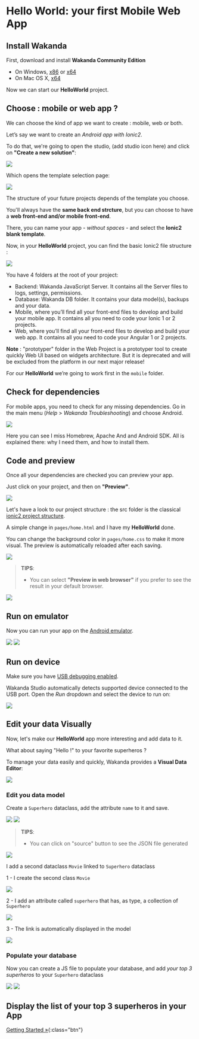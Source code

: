 ---
---

# Hello World: your first Mobile Web App

## Install Wakanda

First, download and install **Wakanda Community Edition**

- On Windows, [x86](https://github.com/Wakanda/wakanda-digital-app-factory/releases/download/v1.1.3/wakanda-community-all_1.1.3_x86.msi "download") or [x64](https://github.com/Wakanda/wakanda-digital-app-factory/releases/download/v1.1.3/wakanda-community-all_1.1.3_x64.msi "download")
- On Mac OS X, [x64](https://github.com/Wakanda/wakanda-digital-app-factory/releases/download/v1.1.3/wakanda-community-all_1.1.3_x64.dmg "download")


Now we can start our **HelloWorld** project.  

## Choose : mobile or web app ?
We can choose the kind of app we want to create : mobile, web or both.

Let’s say we want to create an *Android app with Ionic2*.

To do that, we're going to open the studio, (add studio icon here) and click on **"Create a new solution"**:

<img src="img/hp-initial.png"/>

Which opens the template selection page:  

<img src="img/hw-template-selection.png"/>


The structure of your future projects depends of the template you choose.

You'll always have the **same back end strcture**, but you can choose to have a **web front-end and/or mobile front-end**.

There, you can name your app *- without spaces -* and select the **Ionic2 blank template**.

Now, in your **HelloWorld** project, you can find the basic Ionic2 file structure :

<img src="img/hw-file-structure.png"/>  

You have 4 folders at the root of your project:

- Backend: Wakanda JavaScript Server. It contains all the Server files to logs, settings, permissions.  
- Database: Wakanda DB folder. It contains your data model(s), backups and your data.
- Mobile, where you’ll find all your front-end files to develop and build your mobile app. It contains all you need to code your Ionic 1 or 2 projects.
- Web, where you’ll find all your front-end files to develop and build your web app. It contains all you need to code your Angular 1 or 2 projects.

**Note** : "prototyper" folder in the Web Project is a prototyper tool to create quickly Web UI based on widgets architecture. But it is deprecated and will be excluded from the platform in our next major release!

For our **HelloWorld** we’re going to work first in the `mobile` folder.


## Check for dependencies
For mobile apps, you need to check for any missing dependencies.
Go in the main menu  (_Help_ > _Wakanda Troubleshooting_) and choose Android.

<img src="img/hw-troubleshooting.png"/>

Here you can see I miss Homebrew, Apache And and Android SDK. All is explained there: why I need them, and how to install them.


## Code and preview  

Once all your dependencies are checked you can preview your app.

Just click on your project, and then on **"Preview"**.

<img src="img/hw-first-preview.png"/>


Let's have a look to our project structure : the src folder is the classical [ionic2 project structure](http://ionicframework.com/docs/v2/setup/tutorial/project-structure/ "ionic tutorial").

A simple change in `pages/home.html` and I have my **HelloWorld** done.

You can change the background color in `pages/home.css` to make it more visual.
The preview is automatically reloaded after each saving.

<img src="img/hw-colored-preview.png"/>

> **TIPS**:  
> - You can select **"Preview in web browser"** if you prefer to see the result in your default browser.  

<img src="img/hw-final-preview.png"/>


## Run on emulator  

Now you can run your app on the [Android emulator](https://developer.android.com/studio/run/emulator.html "check documentation").

<img src="img/hw-run-emulator.png"/>

<img src="img/hw-emulator-view.png"/>

## Run on device  


Make sure you have [USB debugging enabled](http://developer.android.com/tools/device.html).

Wakanda Studio automatically detects supported device connected to the USB port.
Open the _Run_ dropdown and select the device to run on:

<img src="img/mobile-run-devices.png" />

## Edit your data Visually


Now, let's make our **HelloWorld** app more interesting and add data to it.

What about saying "Hello !" to your favorite superheros ?

To manage your data easily and quickly, Wakanda provides a **Visual Data Editor**:


<img src="img/model-designer-open.png" />


### Edit you data model

Create a `Superhero` dataclass, add the attribute `name` to it and save.

<img src="img/model-designer-newdataclass.png" />


<img src="img/model-designer-addattribute.png" />



> **TIPS**:  
> - You can click on "source" button to see the JSON file generated

<img src="img/model-designer-JSON.png" />


I add a second dataclass `Movie` linked to `Superhero` dataclass

1 - I create the second class `Movie`

<img src="img/model-designer-addDataclass-2.png" />

2 - I add an attribute called `superhero` that has, as type, a collection of `Superhero`

<img src="img/model-designer-addrelationship.png" />

3 - The link is automatically displayed in the model

<img src="img/model-designer-addrelationship-2.png" />

### Populate your database

Now you can create a JS file to populate your database, and add *your top 3 superheros* to your `Superhero` dataclass

<img src="img/model-designer-addJSfile.png" />


<img src="img/model-designer-addcode.png" />

## Display the list of your top 3 superheros in your App



[Getting Started »](index.html){:class="btn"}

